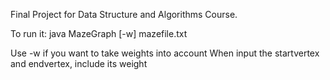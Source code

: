 Final Project for Data Structure and Algorithms Course. 

To run it:
java MazeGraph [-w] mazefile.txt

Use -w if you want to take weights into account
When input the startvertex and endvertex, include its weight
